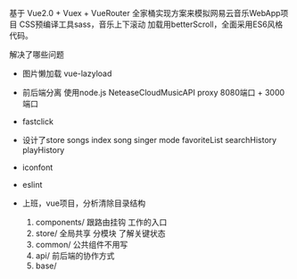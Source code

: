 基于 Vue2.0 + Vuex + VueRouter 全家桶实现方案来模拟网易云音乐WebApp项目 CSS预编译工具sass，音乐上下滚动
加载用betterScroll，全面采用ES6风格代码。

解决了哪些问题
- 图片懒加载 vue-lazyload
- 前后端分离
  使用node.js NeteaseCloudMusicAPI proxy
  8080端口 + 3000端口
- fastclick
- 设计了store
  songs index song singer mode favoriteList
  searchHistory playHistory
- iconfont
- eslint

- 上班，vue项目，分析清除目录结构
  1. components/ 跟路由挂钩 工作的入口
  2. store/ 全局共享 分模块 了解关键状态
  3. common/ 公共组件不用写
  4. api/ 前后端的协作方式
  5. base/ 